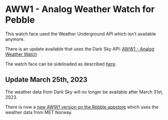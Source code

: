 # AWW1 - Analog Weather Watch for Pebble

This watch face used the Weather Underground API which isn't available anymore.

There is an update available that uses the Dark Sky API: [AWW1 - Analog Weather Watch](https://github.com/pbhgl/aww1/blob/master/pbw/aww1_1.16.pbw?raw=true)

The watch face can be sideloaded as described [here](https://www.guidingtech.com/sideload-apps-pebble-smartwatch/).

## Update March 25th, 2023

The weather data from Dark Sky will no longer be available after March 31st, 2023.

There is now a [new AWW1 version on the Rebble appstore](https://apps.rebble.io/en_US/application/568ec32dfc66e37c3000006c) which uses the weather data from MET Norway.
